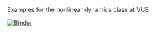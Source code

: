 Examples for the nonlinear dynamics class at VUB

[![Binder](http://mybinder.org/badge.svg)](http://mybinder.org:/repo/pdebuyl/nonlinear_dynamics_vub)

